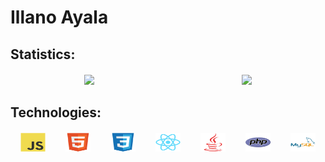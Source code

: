 # Illano Ayala

## Statistics:

<div style="display: flex; align-items: center; justify-content: space-around; margin-top: 20px;">
  <div>
    <img height="170em" src="https://github-readme-stats.vercel.app/api?username=IllanoAyala&show_icons=true&theme=transparent">
  </div>
  <div>
    <img height="170em" src="https://github-readme-stats.vercel.app/api/top-langs/?username=IllanoAyala&layout=compact&theme=transparent">
  </div>
</div>

## Technologies:

<div style="display: flex; align-items: center; justify-content: space-around; margin-top: 20px;">
  <img align="center" alt="Illano-Js" height="30" width="40" src="https://raw.githubusercontent.com/devicons/devicon/master/icons/javascript/javascript-original.svg" title="JavaScript">
   <img align="center" alt="Lipe-HTML" height="30" width="40" src="https://raw.githubusercontent.com/devicons/devicon/master/icons/html5/html5-original.svg">
  <img align="center" alt="Lipe-CSS" height="30" width="40" src="https://raw.githubusercontent.com/devicons/devicon/master/icons/css3/css3-original.svg">
  <img align="center" alt="Illano-ReactNative" height="30" width="40" src="https://github.com/devicons/devicon/blob/master/icons/react/react-original.svg" title="React Native">
  <img align="center" alt="Illano-Java" height="30" width="40" src="https://github.com/devicons/devicon/blob/master/icons/java/java-plain.svg" title="Java">
  <img align="center" alt="Illano-PHP" height="30" width="40" src="https://github.com/devicons/devicon/blob/master/icons/php/php-original.svg" title="PHP">
  <img align="center" alt="Illano-mysql" height="30" width="40" src="https://raw.githubusercontent.com/devicons/devicon/master/icons/mysql/mysql-original-wordmark.svg" title="MySQL">
</div>
